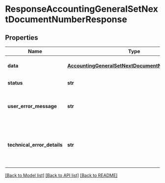 # ResponseAccountingGeneralSetNextDocumentNumberResponse

## Properties
Name | Type | Description | Notes
------------ | ------------- | ------------- | -------------
**data** | [**AccountingGeneralSetNextDocumentNumberResponse**](AccountingGeneralSetNextDocumentNumberResponse.md) | API specific response data | [optional] 
**status** | **str** | Response status | [optional] 
**user_error_message** | **str** | Error message, in a user readable format | [optional] 
**technical_error_details** | **str** | Technical error details, let us know if you received this. | [optional] 

[[Back to Model list]](../README.md#documentation-for-models) [[Back to API list]](../README.md#documentation-for-api-endpoints) [[Back to README]](../README.md)


